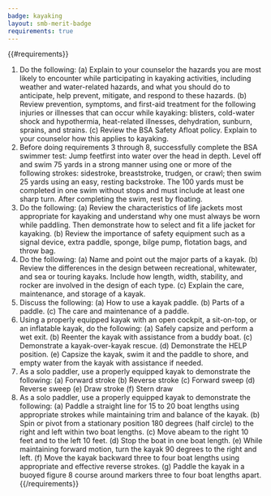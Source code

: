 ```yaml
---
badge: kayaking
layout: smb-merit-badge
requirements: true
---
```


{{#requirements}}
1. Do the following:
    (a) Explain to your counselor the hazards you are most likely to encounter while participating in kayaking activities, including weather and water-related hazards, and what you should do to anticipate, help prevent, mitigate, and respond to these hazards.
    (b) Review prevention, symptoms, and first-aid treatment for the following injuries or illnesses that can occur while kayaking: blisters, cold-water shock and hypothermia, heat-related illnesses, dehydration, sunburn, sprains, and strains.
    (c) Review the BSA Safety Afloat policy. Explain to your counselor how this applies to kayaking.
2. Before doing requirements 3 through 8, successfully complete the BSA swimmer test: Jump feetfirst into water over the head in depth. Level off and swim 75 yards in a strong manner using one or more of the following strokes: sidestroke, breaststroke, trudgen, or crawl; then swim 25 yards using an easy, resting backstroke. The 100 yards must be completed in one swim without stops and must include at least one sharp turn. After completing the swim, rest by floating.
3. Do the following:
    (a) Review the characteristics of life jackets most appropriate for kayaking and understand why one must always be worn while paddling. Then demonstrate how to select and fit a life jacket for kayaking.
    (b) Review the importance of safety equipment such as a signal device, extra paddle, sponge, bilge pump, flotation bags, and throw bag.
4. Do the following:
    (a) Name and point out the major parts of a kayak.
    (b) Review the differences in the design between recreational, whitewater, and sea or touring kayaks. Include how length, width, stability, and rocker are involved in the design of each type.
    (c) Explain the care, maintenance, and storage of a kayak.
5. Discuss the following:
    (a) How to use a kayak paddle.
    (b) Parts of a paddle.
    (c) The care and maintenance of a paddle.
6. Using a properly equipped kayak with an open cockpit, a sit-on-top, or an inflatable kayak, do the following:
    (a) Safely capsize and perform a wet exit.
    (b) Reenter the kayak with assistance from a buddy boat.
    (c) Demonstrate a kayak-over-kayak rescue.
    (d) Demonstrate the HELP position.
    (e) Capsize the kayak, swim it and the paddle to shore, and empty water from the kayak with assistance if needed.
7. As a solo paddler, use a properly equipped kayak to demonstrate the following:
    (a) Forward stroke
    (b) Reverse stroke
    (c) Forward sweep
    (d) Reverse sweep
    (e) Draw stroke
    (f) Stern draw
8. As a solo paddler, use a properly equipped kayak to demonstrate the following:
    (a) Paddle a straight line for 15 to 20 boat lengths using appropriate strokes while maintaining trim and balance of the kayak.
    (b) Spin or pivot from a stationary position 180 degrees (half circle) to the right and left within two boat lengths.
    (c) Move abeam to the right 10 feet and to the left 10 feet.
    (d) Stop the boat in one boat length.
    (e) While maintaining forward motion, turn the kayak 90 degrees to the right and left.
    (f) Move the kayak backward three to four boat lengths using appropriate and effective reverse strokes.
    (g) Paddle the kayak in a buoyed figure 8 course around markers three to four boat lengths apart.
{{/requirements}}
